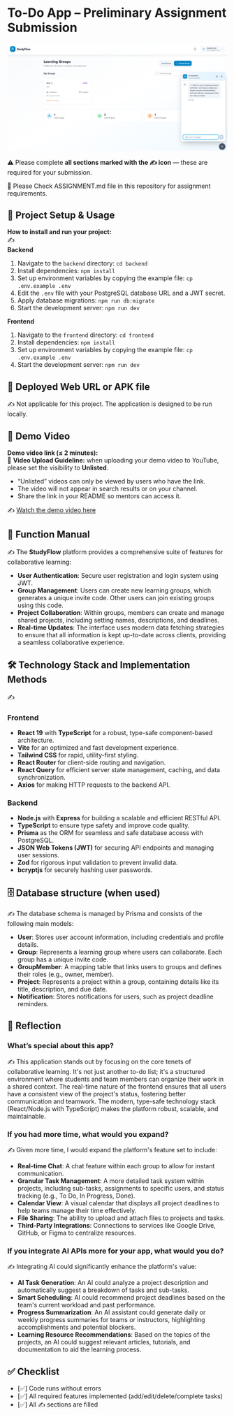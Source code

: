 # To-Do App – Preliminary Assignment Submission
![StudyFlow Overview](assets/overview.png)

⚠️ Please complete **all sections marked with the ✍️ icon** — these are required for your submission.

👀 Please Check ASSIGNMENT.md file in this repository for assignment requirements.

## 🚀 Project Setup & Usage
**How to install and run your project:**  
✍️  
**Backend**
1. Navigate to the `backend` directory: `cd backend`
2. Install dependencies: `npm install`
3. Set up environment variables by copying the example file: `cp .env.example .env`
4. Edit the `.env` file with your PostgreSQL database URL and a JWT secret.
5. Apply database migrations: `npm run db:migrate`
6. Start the development server: `npm run dev`

**Frontend**
1. Navigate to the `frontend` directory: `cd frontend`
2. Install dependencies: `npm install`
3. Set up environment variables by copying the example file: `cp .env.example .env`
4. Start the development server: `npm run dev`


## 🔗 Deployed Web URL or APK file
✍️ Not applicable for this project. The application is designed to be run locally.

## 🎥 Demo Video
**Demo video link (≤ 2 minutes):**  
📌 **Video Upload Guideline:** when uploading your demo video to YouTube, please set the visibility to **Unlisted**.  
- “Unlisted” videos can only be viewed by users who have the link.  
- The video will not appear in search results or on your channel.  
- Share the link in your README so mentors can access it.  

✍️ [Watch the demo video here](https://www.youtube.com/watch?v=dQw4w9WgXcQ)

## 📖 Function Manual
✍️ The **StudyFlow** platform provides a comprehensive suite of features for collaborative learning:
- **User Authentication**: Secure user registration and login system using JWT.
- **Group Management**: Users can create new learning groups, which generates a unique invite code. Other users can join existing groups using this code.
- **Project Collaboration**: Within groups, members can create and manage shared projects, including setting names, descriptions, and deadlines.
- **Real-time Updates**: The interface uses modern data fetching strategies to ensure that all information is kept up-to-date across clients, providing a seamless collaborative experience.

## 🛠 Technology Stack and Implementation Methods
✍️ 
### Frontend
- **React 19** with **TypeScript** for a robust, type-safe component-based architecture.
- **Vite** for an optimized and fast development experience.
- **Tailwind CSS** for rapid, utility-first styling.
- **React Router** for client-side routing and navigation.
- **React Query** for efficient server state management, caching, and data synchronization.
- **Axios** for making HTTP requests to the backend API.

### Backend
- **Node.js** with **Express** for building a scalable and efficient RESTful API.
- **TypeScript** to ensure type safety and improve code quality.
- **Prisma** as the ORM for seamless and safe database access with PostgreSQL.
- **JSON Web Tokens (JWT)** for securing API endpoints and managing user sessions.
- **Zod** for rigorous input validation to prevent invalid data.
- **bcryptjs** for securely hashing user passwords.

## 🗄 Database structure (when used)
✍️ The database schema is managed by Prisma and consists of the following main models:
- **User**: Stores user account information, including credentials and profile details.
- **Group**: Represents a learning group where users can collaborate. Each group has a unique invite code.
- **GroupMember**: A mapping table that links users to groups and defines their roles (e.g., owner, member).
- **Project**: Represents a project within a group, containing details like its title, description, and due date.
- **Notification**: Stores notifications for users, such as project deadline reminders.

## 🧠 Reflection

### What’s special about this app?  
✍️ This application stands out by focusing on the core tenets of collaborative learning. It's not just another to-do list; it's a structured environment where students and team members can organize their work in a shared context. The real-time nature of the frontend ensures that all users have a consistent view of the project's status, fostering better communication and teamwork. The modern, type-safe technology stack (React/Node.js with TypeScript) makes the platform robust, scalable, and maintainable.

### If you had more time, what would you expand?  
✍️ Given more time, I would expand the platform's feature set to include:
- **Real-time Chat**: A chat feature within each group to allow for instant communication.
- **Granular Task Management**: A more detailed task system within projects, including sub-tasks, assignments to specific users, and status tracking (e.g., To Do, In Progress, Done).
- **Calendar View**: A visual calendar that displays all project deadlines to help teams manage their time effectively.
- **File Sharing**: The ability to upload and attach files to projects and tasks.
- **Third-Party Integrations**: Connections to services like Google Drive, GitHub, or Figma to centralize resources.

### If you integrate AI APIs more for your app, what would you do?  
✍️ Integrating AI could significantly enhance the platform's value:
- **AI Task Generation**: An AI could analyze a project description and automatically suggest a breakdown of tasks and sub-tasks.
- **Smart Scheduling**: AI could recommend project deadlines based on the team's current workload and past performance.
- **Progress Summarization**: An AI assistant could generate daily or weekly progress summaries for teams or instructors, highlighting accomplishments and potential blockers.
- **Learning Resource Recommendations**: Based on the topics of the projects, an AI could suggest relevant articles, tutorials, and documentation to aid the learning process.

## ✅ Checklist
- [✅] Code runs without errors  
- [✅] All required features implemented (add/edit/delete/complete tasks)  
- [✅] All ✍️ sections are filled

